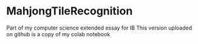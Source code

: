 # MahjongTileRecognition
Part of my computer science extended essay for IB
This version uploaded on github is a copy of my colab notebook
